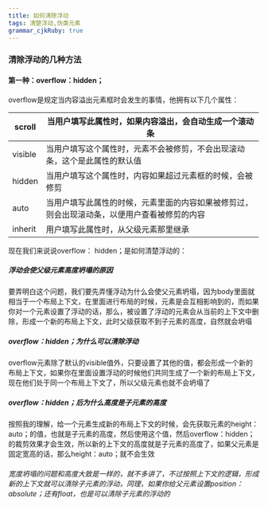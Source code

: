 ```yaml
---
title: 如何清除浮动
tags: 清楚浮动,伪类元素
grammar_cjkRuby: true
---
```



### 清除浮动的几种方法
#### 第一种：overflow：hidden；
overflow是规定当内容溢出元素框时会发生的事情，他拥有以下几个属性：

|  scroll   |  当用户填写此属性时，如果内容溢出，会自动生成一个滚动条   |
| --- | --- |
|   visible  |  当用户填写这个属性时，元素不会被修剪，不会出现滚动条，这个是此属性的默认值   |
|  hidden   |   当用户填写这个属性时，内容如果超过元素框的时候，会被修剪  |
|  auto   |  当用户填写此属性的时候，元素里面的内容如果被修剪过，则会出现滚动条，以便用户查看被修剪的内容   |
|   inherit  |  用户填写此属性时，从父级元素那里继承   |

现在我们来说说overflow： hidden；是如何清楚浮动的：
##### 浮动会使父级元素高度坍塌的原因
要弄明白这个问题，我们要先弄懂浮动为什么会使父元素坍塌，因为body里面就相当于一个布局上下文，在里面进行布局的时候，元素是会互相影响到的，而如果你对一个元素设置了浮动的话，那么，被设置了浮动的元素会从当前的上下文中删除，形成一个新的布局上下文，此时父级获取不到子元素的高度，自然就会坍塌
##### overflow：hidden；为什么可以清除浮动
overflow元素除了默认的visible值外，只要设置了其他的值，都会形成一个新的布局上下文，如果你在里面设置浮动的时候他们共同生成了一个新的布局上下文，现在他们处于同一个布局上下文了，所以父级元素也就不会坍塌了
##### overflow：hidden；后为什么高度是子元素的高度
按照我的理解，给一个元素生成新的布局上下文的时候，会先获取元素的height：auto；的值，也就是子元素的高度，然后使用这个值，然后overflow：hidden；的裁剪效果才会生效，所以新的上下文的高度就是子元素的高度了，如果父元素是固定宽高的话，那么height：auto；就不会生效
###### 宽度坍塌的问题和高度大致是一样的，就不多讲了，不过按照上下文的逻辑，形成新的上下文就可以清除子元素的浮动，同理，如果你给父元素设置position：absolute；还有float，也是可以清除子元素的浮动的
